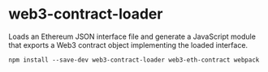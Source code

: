 # web3-contract-loader

Loads an Ethereum JSON interface file and generate a JavaScript module that
exports a Web3 contract object implementing the loaded interface.

```
npm install --save-dev web3-contract-loader web3-eth-contract webpack
```
